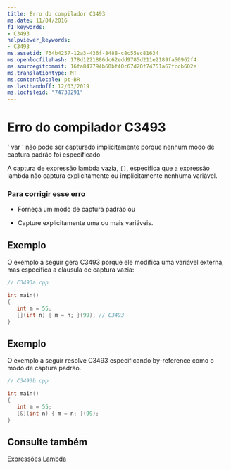 ```yaml
---
title: Erro do compilador C3493
ms.date: 11/04/2016
f1_keywords:
- C3493
helpviewer_keywords:
- C3493
ms.assetid: 734b4257-12a3-436f-8488-c8c55ec81634
ms.openlocfilehash: 178d1221886dc62edd9785d211e2189fa50962f4
ms.sourcegitcommit: 16fa847794b60bf40c67d20f74751a67fccb602e
ms.translationtype: MT
ms.contentlocale: pt-BR
ms.lasthandoff: 12/03/2019
ms.locfileid: "74738291"
---
```

# <a name="compiler-error-c3493"></a>Erro do compilador C3493

' var ' não pode ser capturado implicitamente porque nenhum modo de captura padrão foi especificado

A captura de expressão lambda vazia, `[]`, especifica que a expressão lambda não captura explicitamente ou implicitamente nenhuma variável.

### <a name="to-correct-this-error"></a>Para corrigir esse erro

- Forneça um modo de captura padrão ou

- Capture explicitamente uma ou mais variáveis.

## <a name="example"></a>Exemplo

O exemplo a seguir gera C3493 porque ele modifica uma variável externa, mas especifica a cláusula de captura vazia:

```cpp
// C3493a.cpp

int main()
{
   int m = 55;
   [](int n) { m = n; }(99); // C3493
}
```

## <a name="example"></a>Exemplo

O exemplo a seguir resolve C3493 especificando by-reference como o modo de captura padrão.

```cpp
// C3493b.cpp

int main()
{
   int m = 55;
   [&](int n) { m = n; }(99);
}
```

## <a name="see-also"></a>Consulte também

[Expressões Lambda](../../cpp/lambda-expressions-in-cpp.md)
